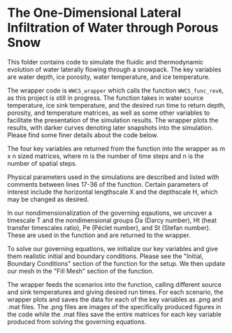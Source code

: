 # The One-Dimensional Lateral Infiltration of Water through Porous Snow

This folder contains code to simulate the fluidic and thermodynamic evolution of water laterally flowing through a snowpack. The key variables are water depth, ice porosity, water temperature, and ice temperature.

The wrapper code is `WWCS_wrapper` which calls the function `WWCS_func_rev6`, as this project is still in progress. The function takes in water source temperature, ice sink temperature, and the desired run time to return depth, porosity, and temperature matrices, as well as some other variables to facilitate the presentation of the simulation results. The wrapper plots the results, with darker curves denoting later snapshots into the simulation. Please find some finer details about the code below.

The four key variables are returned from the function into the wrapper as m x n sized matrices, where m is the number of time steps and n is the number of spatial steps.

Physical parameters used in the simulations are described and listed with comments between lines 17-36 of the function. Certain parameters of interest include the horizontal lengthscale X and the depthscale H, which may be changed as desired.

In our nondimensionalization of the governing eqautions, we uncover a timescale T and the nondimensional groups Da (Darcy number), Ht (heat transfer timescales ratio), Pe (Péclet number), and St (Stefan number). These are used in the function and are returned to the wrapper.

To solve our governing equations, we initialize our key variables and give them realistic initial and boundary conditions. Please see the "Initial, Boundary Conditions" section of the function for the setup. We then update our mesh in the "Fill Mesh" section of the function.

The wrapper feeds the scenarios into the function, calling different source and sink temperatures and giving desired run times. For each scenario, the wrapper plots and saves the data for each of the key variables as .png and .mat files. The .png files are images of the specifically produced figures in the code while the .mat files save the entire matrices for each key variable produced from solving the governing equations.
